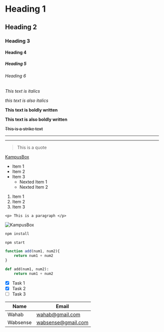 <!--this is a comment -->
# Heading 1
 ## Heading 2
  ### Heading 3
   #### Heading 4
   ##### Heading 5
   ###### Heading 6

<!-- Italics -->
*This text is italics*

_this text is also italics_

<!-- Strong -->
**This text is boldly written**

__This text is also boldly written__

<!-- Strikethrough -->
~~This is a strike text~~

<!-- Horizontal line -->
---
___

<!-- Blockquote -->
> This is a quote

<!-- Links -->
[KampusBox](https://www.kampusbox.com "kampusbox website")

<!-- Unorder List -->
* Item 1
* Item 2
* Item 3
    * Nexted Item 1
    * Nexted Item 2

<!-- Order List -->
1. Item 1
1. Item 2
1. Item 3

<!-- Inline Code Block -->
` <p> This is a paragraph </p> `

<!-- Images -->
![KampusBox](https://kampusbox.com/images/logo.png "KampusBox Logo")

<!-- Github Markdown -->
```bash
npm install

npm start
```

```javascript
function add(num1, num2){
    return num1 + num2
}
```

```python
def add(num1, num2):
    return num1 + num2
```

<!-- Tasks List -->
* [x] Task 1
* [x] Task 2
* [ ] Task 3

<!-- Tables -->
|Name   | Email    |
|-------|-------   |
|Wahab   | wahab@gmail.com   |
|Wabsense | wabsense@gmail.com    |
